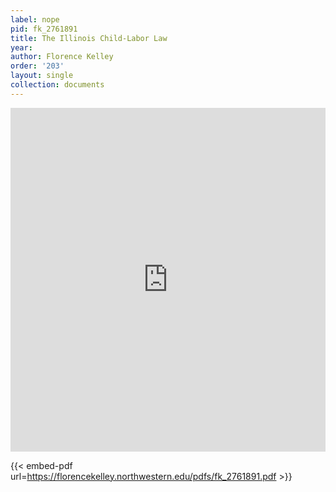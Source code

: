 ```yaml
---
label: nope
pid: fk_2761891
title: The Illinois Child-Labor Law
year:
author: Florence Kelley
order: '203'
layout: single
collection: documents
---
```

<iframe src="https://northwestern.app.box.com/embed/s/244b80hfr8xwtwlrunxlc0dubyd5hqbs?sortColumn=date&view=list" width="100%" height="550" frameborder="0" allowfullscreen webkitallowfullscreen msallowfullscreen></iframe>


{{< embed-pdf url=https://florencekelley.northwestern.edu/pdfs/fk_2761891.pdf >}}